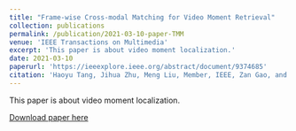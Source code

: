 ```yaml
---
title: "Frame-wise Cross-modal Matching for Video Moment Retrieval"
collection: publications
permalink: /publication/2021-03-10-paper-TMM
venue: 'IEEE Transactions on Multimedia'
excerpt: 'This paper is about video moment localization.'
date: 2021-03-10
paperurl: 'https://ieeexplore.ieee.org/abstract/document/9374685'
citation: 'Haoyu Tang, Jihua Zhu, Meng Liu, Member, IEEE, Zan Gao, and Zhiyong Cheng. (2020). "Frame-wise Cross-modal Matching for Video Moment Retrieval." <i>IEEE Transactions on Multimedia(TMM)</i>. [CCF B]'
---
```

This paper is about video moment localization.

[Download paper here](https://ieeexplore.ieee.org/abstract/document/9374685)
